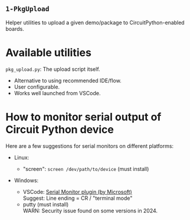 [VSPLG_SERMON]: <https://marketplace.visualstudio.com/items?itemName=ms-vscode.vscode-serial-monitor>
## `1-PkgUpload`
<!----------------------------------------------------------------------------->
Helper utilities to upload a given demo/package to CircuitPython-enabled boards.

# Available utilities
<!----------------------------------------------------------------------------->
`pkg_upload.py`: The upload script itself.
- Alternative to using recommended IDE/flow.
- User configurable.
- Works well launched from VSCode.

# How to monitor serial output of Circuit Python device
<!----------------------------------------------------------------------------->
Here are a few suggestions for serial monitors on different platforms:

- Linux:
  - "screen": `screen /dev/path/to/device` (must install)

- Windows:
  - VSCode: [Serial Monitor plugin (by Microsoft)][VSPLG_SERMON]<br>
    Suggest: Line ending = CR / "terminal mode"
  - putty (must install)<br>
    WARN: Security issue found on some versions in 2024.

